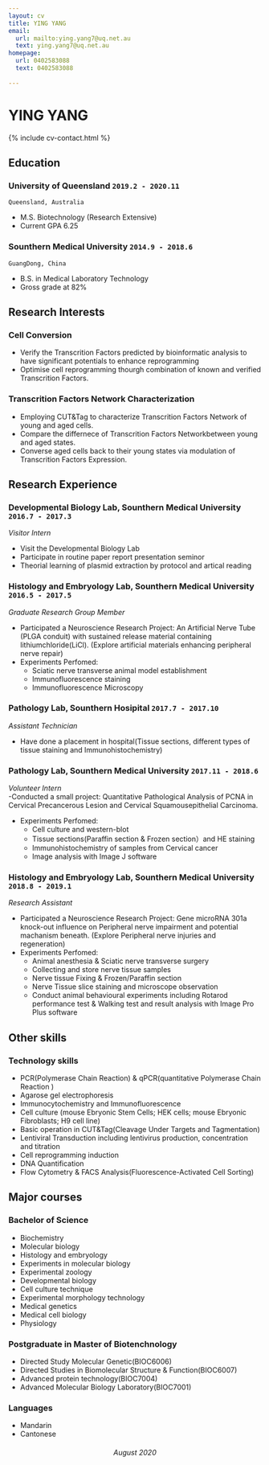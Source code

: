 ```yaml
---
layout: cv
title: YING YANG
email: 
  url: mailto:ying.yang7@uq.net.au
  text: ying.yang7@uq.net.au
homepage: 
  url: 0402583088
  text: 0402583088
  
---
```


# YING **YANG**

<!--
include contact information from the front matter
Supported arguments:
    - homepage: url, text
    - phone
    - email
-->

{% include cv-contact.html %}

## Education
<!--
### **Southern Medical University** `2014.9 -2018.6`
- [name](website address)
-->
### **University of Queensland** `2019.2 - 2020.11`
```
Queensland, Australia
```
- M.S. Biotechnology (Research Extensive)
- Current GPA 6.25
### **Sounthern Medical University** `2014.9 - 2018.6`
```
GuangDong, China
```
- B.S. in Medical Laboratory Technology
- Gross grade at 82%

## Research Interests
### **Cell Conversion** 

- Verify the Transcrition Factors predicted by bioinformatic analysis to have significant potentials to enhance reprogramming
- Optimise cell reprogramming thourgh combination of known and verified Transcrition Factors.

### **Transcrition Factors Network Characterization** 

- Employing CUT&Tag to characterize Transcrition Factors Network of young and aged cells.
- Compare the differnece of Transcrition Factors Networkbetween young and aged states.
- Converse aged cells back to their young states via modulation of Transcrition Factors Expression. 


## Research Experience
### **Developmental Biology Lab, Sounthern Medical University** `2016.7 - 2017.3`
_Visitor Intern_<br>
- Visit the Developmental Biology Lab
- Participate in routine paper report presentation seminor
- Theorial learning of plasmid extraction by protocol and artical reading

### **Histology	and	Embryology Lab, Sounthern Medical University** `2016.5 - 2017.5`
_Graduate Research Group Member_<br>
- Participated a Neuroscience Research Project: An Artificial Nerve Tube (PLGA conduit) with sustained release material containing lithiumchloride(LiCl). (Explore artificial materials enhancing peripheral nerve repair)
- Experiments Perfomed:
    - Sciatic nerve transverse animal model establishment
    - Immunofluorescence staining
    - Immunofluorescence Microscopy

### **Pathology Lab, Sounthern Hosipital** `2017.7 - 2017.10`
_Assistant Technician_<br>
- Have done a placement in hospital(Tissue sections, different types of tissue staining and Immunohistochemistry)

### **Pathology Lab, Sounthern Medical University** `2017.11 - 2018.6`
_Volunteer Intern_<br>
-Conducted a small project: Quantitative Pathological Analysis of PCNA in Cervical Precancerous Lesion and Cervical Squamousepithelial Carcinoma.
- Experiments Perfomed:
    - Cell culture and western-blot
    - Tissue sections(Paraffin section & Frozen section）and HE staining
    - Immunohistochemistry of samples from Cervical cancer
    - Image analysis with Image J software

### **Histology	and	Embryology Lab, Sounthern Medical University** `2018.8 - 2019.1`
_Research Assistant_<br>
- Participated a Neuroscience Research Project: Gene microRNA 301a knock-out influence on Peripheral nerve impairment and potential machanism beneath. (Explore Peripheral nerve injuries and regeneration)
- Experiments Perfomed:
    - Animal anesthesia & Sciatic nerve transverse surgery
    - Collecting and store nerve tissue samples
    - Nerve tissue Fixing & Frozen/Paraffin section
    - Nerve Tissue slice staining and microscope observation
    - Conduct animal behavioural experiments including Rotarod performance test & Walking test and result analysis with Image Pro Plus software


## Other skills
### **Technology skills**
- PCR(Polymerase Chain Reaction) & qPCR(quantitative Polymerase Chain Reaction )
- Agarose gel electrophoresis 
- Immunocytochemistry and Immunofluorescence
- Cell culture (mouse Ebryonic Stem Cells; HEK cells; mouse Ebryonic Fibroblasts; H9 cell line)
- Basic operation in CUT&Tag(Cleavage Under Targets and Tagmentation)
- Lentiviral Transduction including lentivirus production, concentration and titration
- Cell reprogramming induction
- DNA Quantification
- Flow Cytometry & FACS Analysis(Fluorescence-Activated Cell Sorting)

## Major courses
### **Bachelor of Science**
- Biochemistry
- Molecular biology
- Histology and embryology
- Experiments in molecular biology
- Experimental zoology
- Developmental biology
- Cell culture technique
- Experimental morphology technology
- Medical genetics
- Medical cell biology 
- Physiology

### **Postgraduate in Master of Biotenchnology**
- Directed Study Molecular Genetic(BIOC6006)
- Directed Studies in Biomolecular Structure & Function(BIOC6007)
- Advanced protein technology(BIOC7004)
- Advanced Molecular Biology Laboratory(BIOC7001)


### **Languages**
- Mandarin
- Cantonese

 
###### <center> August 2020 </center>
<!-- ### Footer
Last updated: August 2020 -->
